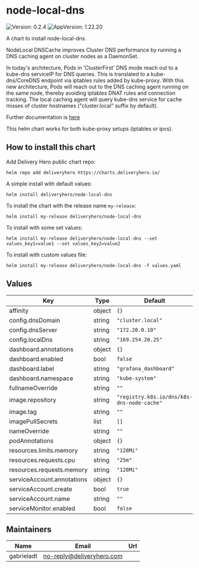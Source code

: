 # node-local-dns

![Version: 0.2.4](https://img.shields.io/badge/Version-0.2.4-informational?style=flat-square) ![AppVersion: 1.22.20](https://img.shields.io/badge/AppVersion-1.22.20-informational?style=flat-square)

A chart to install node-local-dns.

NodeLocal DNSCache improves Cluster DNS performance by running a DNS caching agent on cluster nodes as a DaemonSet.

In today's architecture, Pods in 'ClusterFirst' DNS mode reach out to a kube-dns serviceIP for DNS queries. This is translated to a kube-dns/CoreDNS endpoint via iptables rules added by kube-proxy. With this new architecture, Pods will reach out to the DNS caching agent running on the same node, thereby avoiding iptables DNAT rules and connection tracking. The local caching agent will query kube-dns service for cache misses of cluster hostnames ("cluster.local" suffix by default).

Further documentation is [here](https://kubernetes.io/docs/tasks/administer-cluster/nodelocaldns/)

This helm chart works for both kube-proxy setups (iptables or ipvs).

## How to install this chart

Add Delivery Hero public chart repo:

```console
helm repo add deliveryhero https://charts.deliveryhero.io/
```

A simple install with default values:

```console
helm install deliveryhero/node-local-dns
```

To install the chart with the release name `my-release`:

```console
helm install my-release deliveryhero/node-local-dns
```

To install with some set values:

```console
helm install my-release deliveryhero/node-local-dns --set values_key1=value1 --set values_key2=value2
```

To install with custom values file:

```console
helm install my-release deliveryhero/node-local-dns -f values.yaml
```

## Values

| Key | Type | Default | Description |
|-----|------|---------|-------------|
| affinity | object | `{}` |  |
| config.dnsDomain | string | `"cluster.local"` |  |
| config.dnsServer | string | `"172.20.0.10"` |  |
| config.localDns | string | `"169.254.20.25"` |  |
| dashboard.annotations | object | `{}` |  |
| dashboard.enabled | bool | `false` |  |
| dashboard.label | string | `"grafana_dashboard"` |  |
| dashboard.namespace | string | `"kube-system"` |  |
| fullnameOverride | string | `""` |  |
| image.repository | string | `"registry.k8s.io/dns/k8s-dns-node-cache"` |  |
| image.tag | string | `""` |  |
| imagePullSecrets | list | `[]` |  |
| nameOverride | string | `""` |  |
| podAnnotations | object | `{}` |  |
| resources.limits.memory | string | `"128Mi"` |  |
| resources.requests.cpu | string | `"25m"` |  |
| resources.requests.memory | string | `"128Mi"` |  |
| serviceAccount.annotations | object | `{}` |  |
| serviceAccount.create | bool | `true` |  |
| serviceAccount.name | string | `""` |  |
| serviceMonitor.enabled | bool | `false` |  |


## Maintainers

| Name | Email | Url |
| ---- | ------ | --- |
| gabrieladt | <no-reply@deliveryhero.com> |  |
